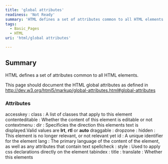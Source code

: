 ```yaml
---
title: 'global attributes'
readiness: 'Not Ready'
summary: 'HTML defines a set of attributes common to all HTML elements.'
tags:
  - Basic_Pages
  - HTML
uri: 'html/global attributes'

---
```

## Summary

HTML defines a set of attributes common to all HTML elements.

This page should document the HTML global attributes as defined in <http://dev.w3.org/html5/markup/global-attributes.html#global-attributes>

### Attributes

accesskey
:
class
:   A list of classes that apply to this element
contenteditable
:   Whether the content of this element is editable or not
contextmenu
:
dir
:   Specificies the direction this elements text is displayed.Valid values are **lrt**, **rtl** or **auto**
draggable
:
dropzone
:
hidden
:   This element is no longer relevant, or not relevant yet
id
:   A unique identifier for the element
lang
:   The primary language of the content of the element, as well as any attributes that contain text
spellcheck
:
style
:   Used to apply css declarations directly on the element
tabindex
:
title
:
translate
:   Whether this elements

